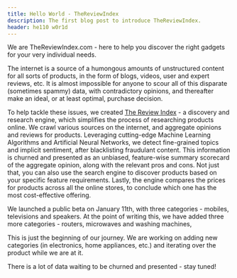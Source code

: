 ```yaml
---
title: Hello World - TheReviewIndex
description: The first blog post to introduce TheReviewIndex.
header: he110 w0r1d
---
```



We are TheReviewIndex.com - here to help you discover the right gadgets for your very individual needs.

The internet is a source of a humongous amounts of unstructured content for all sorts of products, in the form of blogs, videos, user and expert reviews, etc. It is almost impossible for anyone to scour all of this disparate (sometimes spammy) data, with contradictory opinions, and thereafter make an ideal, or at least optimal, purchase decision.

To help tackle these issues, we created [The Review Index](https://thereviewindex.com) - a discovery and research engine, which simplifies the process of researching products online. We crawl various sources on the internet, and aggregate opinions and reviews for products. Leveraging cutting-edge Machine Learning Algorithms and Artificial Neural Networks, we detect fine-grained topics and implicit sentiment, after blacklisting fraudulant content. This information is churned and presented as an unbiased, feature-wise summary scorecard of the aggregate opinion, along with the relevant pros and cons. Not just that, you can also use the search engine to discover products based on your specific feature requirements. Lastly, the engine compares the prices for products across all the online stores, to conclude which one has the most cost-effective offering.

We launched a public beta on January 11th, with three categories - mobiles, televisions and speakers. At the point of writing this, we have added three more categories - routers, microwaves and washing machines,

This is just the beginning of our journey. We are working on adding new categories (in electronics, home appliances, etc.) and iterating over the product while we are at it. 

There is a lot of data waiting to be churned and presented - stay tuned! 


&nbsp;

&nbsp;

&nbsp;

